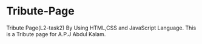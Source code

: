 # Tribute-Page
Tribute Page(L2-task2) By Using HTML,CSS and JavaScript Language. This is a Tribute page for A.P.J Abdul Kalam.

